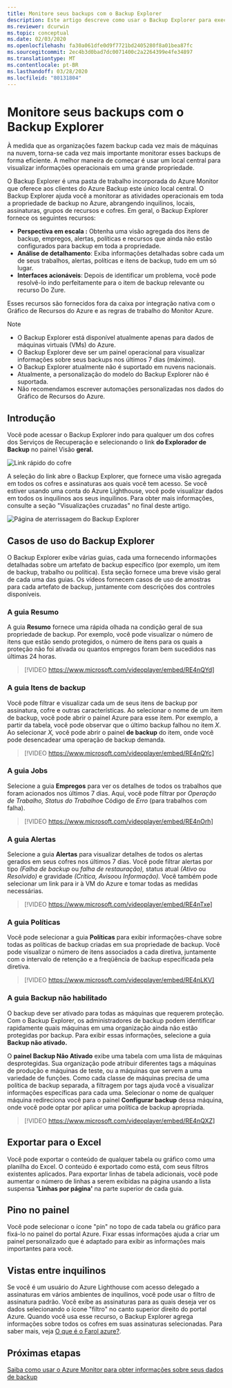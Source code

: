 ```yaml
---
title: Monitore seus backups com o Backup Explorer
description: Este artigo descreve como usar o Backup Explorer para executar o monitoramento em tempo real de backups em cofres, assinaturas, regiões e inquilinos.
ms.reviewer: dcurwin
ms.topic: conceptual
ms.date: 02/03/2020
ms.openlocfilehash: fa30a061dfe0d9f7721bd2405280f8a01bea87fc
ms.sourcegitcommit: 2ec4b3d0bad7dc0071400c2a2264399e4fe34897
ms.translationtype: MT
ms.contentlocale: pt-BR
ms.lasthandoff: 03/28/2020
ms.locfileid: "80131804"
---
```

# <a name="monitor-your-backups-with-backup-explorer"></a>Monitore seus backups com o Backup Explorer

À medida que as organizações fazem backup cada vez mais de máquinas na nuvem, torna-se cada vez mais importante monitorar esses backups de forma eficiente. A melhor maneira de começar é usar um local central para visualizar informações operacionais em uma grande propriedade.

O Backup Explorer é uma pasta de trabalho incorporada do Azure Monitor que oferece aos clientes do Azure Backup este único local central. O Backup Explorer ajuda você a monitorar as atividades operacionais em toda a propriedade de backup no Azure, abrangendo inquilinos, locais, assinaturas, grupos de recursos e cofres. Em geral, o Backup Explorer fornece os seguintes recursos:

* **Perspectiva em escala :** Obtenha uma visão agregada dos itens de backup, empregos, alertas, políticas e recursos que ainda não estão configurados para backup em toda a propriedade. 
* **Análise de detalhamento**: Exiba informações detalhadas sobre cada um de seus trabalhos, alertas, políticas e itens de backup, tudo em um só lugar.
* **Interfaces acionáveis**: Depois de identificar um problema, você pode resolvê-lo indo perfeitamente para o item de backup relevante ou recurso Do Zure.

Esses recursos são fornecidos fora da caixa por integração nativa com o Gráfico de Recursos do Azure e as regras de trabalho do Monitor Azure.

> [!NOTE]
> * O Backup Explorer está disponível atualmente apenas para dados de máquinas virtuais (VMs) do Azure.
> * O Backup Explorer deve ser um painel operacional para visualizar informações sobre seus backups nos últimos 7 dias (máximo).
> * O Backup Explorer atualmente não é suportado em nuvens nacionais.
> * Atualmente, a personalização do modelo do Backup Explorer não é suportada. 
> * Não recomendamos escrever automações personalizadas nos dados do Gráfico de Recursos do Azure.

## <a name="get-started"></a>Introdução

Você pode acessar o Backup Explorer indo para qualquer um dos cofres dos Serviços de Recuperação e selecionando o link **do Explorador de Backup** no painel Visão **geral.**

![Link rápido do cofre](media/backup-azure-monitor-with-backup-explorer/vault-quick-link.png)

A seleção do link abre o Backup Explorer, que fornece uma visão agregada em todos os cofres e assinaturas aos quais você tem acesso. Se você estiver usando uma conta do Azure Lighthouse, você pode visualizar dados em todos os inquilinos aos seus inquilinos. Para obter mais informações, consulte a seção "Visualizações cruzadas" no final deste artigo.

![Página de aterrissagem do Backup Explorer](media/backup-azure-monitor-with-backup-explorer/explorer-landing-page.png)

## <a name="backup-explorer-use-cases"></a>Casos de uso do Backup Explorer

O Backup Explorer exibe várias guias, cada uma fornecendo informações detalhadas sobre um artefato de backup específico (por exemplo, um item de backup, trabalho ou política). Esta seção fornece uma breve visão geral de cada uma das guias. Os vídeos fornecem casos de uso de amostras para cada artefato de backup, juntamente com descrições dos controles disponíveis.

### <a name="the-summary-tab"></a>A guia Resumo

A guia **Resumo** fornece uma rápida olhada na condição geral de sua propriedade de backup. Por exemplo, você pode visualizar o número de itens que estão sendo protegidos, o número de itens para os quais a proteção não foi ativada ou quantos empregos foram bem sucedidos nas últimas 24 horas.


> [!VIDEO https://www.microsoft.com/videoplayer/embed/RE4nQYd]

### <a name="the-backup-items-tab"></a>A guia Itens de backup

Você pode filtrar e visualizar cada um de seus itens de backup por assinatura, cofre e outras características. Ao selecionar o nome de um item de backup, você pode abrir o painel Azure para esse item. Por exemplo, a partir da tabela, você pode observar que o último backup falhou no item *X*. Ao selecionar *X,* você pode abrir o painel **de backup** do item, onde você pode desencadear uma operação de backup demanda.


> [!VIDEO https://www.microsoft.com/videoplayer/embed/RE4nQYc]

### <a name="the-jobs-tab"></a>A guia Jobs

Selecione a guia **Empregos** para ver os detalhes de todos os trabalhos que foram acionados nos últimos 7 dias. Aqui, você pode filtrar por *Operação de Trabalho,* *Status do Trabalho*e Código de *Erro* (para trabalhos com falha).


> [!VIDEO https://www.microsoft.com/videoplayer/embed/RE4nOrh]

### <a name="the-alerts-tab"></a>A guia Alertas

Selecione a guia **Alertas** para visualizar detalhes de todos os alertas gerados em seus cofres nos últimos 7 dias. Você pode filtrar alertas por tipo *(Falha de backup* ou *falha de restauração),* status atual *(Ativo* ou *Resolvido)* e gravidade *(Crítica,* *Aviso*ou *Informação).* Você também pode selecionar um link para ir à VM do Azure e tomar todas as medidas necessárias.


> [!VIDEO https://www.microsoft.com/videoplayer/embed/RE4nTxe]

### <a name="the-policies-tab"></a>A guia Políticas

Você pode selecionar a guia **Políticas** para exibir informações-chave sobre todas as políticas de backup criadas em sua propriedade de backup. Você pode visualizar o número de itens associados a cada diretiva, juntamente com o intervalo de retenção e a freqüência de backup especificada pela diretiva.


> [!VIDEO https://www.microsoft.com/videoplayer/embed/RE4nLKV]

### <a name="the-backup-not-enabled-tab"></a>A guia Backup não habilitado

O backup deve ser ativado para todas as máquinas que requerem proteção. Com o Backup Explorer, os administradores de backup podem identificar rapidamente quais máquinas em uma organização ainda não estão protegidas por backup. Para exibir essas informações, selecione a guia **Backup não ativado.**

O **painel Backup Não Ativado** exibe uma tabela com uma lista de máquinas desprotegidas. Sua organização pode atribuir diferentes tags a máquinas de produção e máquinas de teste, ou a máquinas que servem a uma variedade de funções. Como cada classe de máquinas precisa de uma política de backup separada, a filtragem por tags ajuda você a visualizar informações específicas para cada uma. Selecionar o nome de qualquer máquina redireciona você para o painel **Configurar backup** dessa máquina, onde você pode optar por aplicar uma política de backup apropriada.


> [!VIDEO https://www.microsoft.com/videoplayer/embed/RE4nQXZ]

## <a name="export-to-excel"></a>Exportar para o Excel

Você pode exportar o conteúdo de qualquer tabela ou gráfico como uma planilha do Excel. O conteúdo é exportado como está, com seus filtros existentes aplicados. Para exportar linhas de tabela adicionais, você pode aumentar o número de linhas a serem exibidas na página usando a lista suspensa **'Linhas por página'** na parte superior de cada guia.

## <a name="pin-to-the-dashboard"></a>Pino no painel

Você pode selecionar o ícone "pin" no topo de cada tabela ou gráfico para fixá-lo no painel do portal Azure. Fixar essas informações ajuda a criar um painel personalizado que é adaptado para exibir as informações mais importantes para você.

## <a name="cross-tenant-views"></a>Vistas entre inquilinos

Se você é um usuário do Azure Lighthouse com acesso delegado a assinaturas em vários ambientes de inquilinos, você pode usar o filtro de assinatura padrão. Você exibe as assinaturas para as quais deseja ver os dados selecionando o ícone "filtro" no canto superior direito do portal Azure. Quando você usa esse recurso, o Backup Explorer agrega informações sobre todos os cofres em suas assinaturas selecionadas. Para saber mais, veja [O que é o Farol azure?](https://docs.microsoft.com/azure/lighthouse/overview).

## <a name="next-steps"></a>Próximas etapas

[Saiba como usar o Azure Monitor para obter informações sobre seus dados de backup](https://docs.microsoft.com/azure/backup/backup-azure-monitoring-use-azuremonitor)
